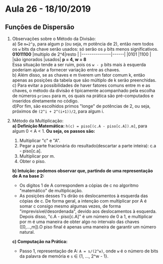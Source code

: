 # Aula 26 - 18/10/2019

## Funções de Dispersão

1. Observações sobre o Método da Divisão:<br>
    a) Se `m=2^p`, para algum p (ou seja, m potência de 2), então nem todos os `w` bits da chave serão usados: só serão os `p` bits menos significativos.<br>
    **01011100**
    |multiplo de 2^4|resto |
    |---------------|------|
    |0101           |1100  |
    |são ignorados  |usados|
    **p = 4, w = 8**
    <br>Essa situação tende a ser ruim, pois os `w - p` bits mais à esquerda poderiam ajudar a fornecer variação entre as chaves.<br>
    b) Além disso, se as chaves e m tiverem um fator comum k, então apenas as posições da tabela que são múltiplo de k serão preenchidas.<br>
    c) Para evitar a possibilidades de haver fatores comuns entre m e as chaves, o método da divisão é tipicamente acompanhado pela escolha de números `primos` para m, os quais na prática são pré-computados e inseridos diretamente no código.<br>
    d)Por fim, são escolhidos primos "longe" de potências de 2, ou seja, próximos de `(2^i + 2^(i+1))/2`, para algum i.
    <br>

2. Método da Multiplicação:<br>
    **a) Definição Matemática:**
    `h(c) = piso[(c.A - piso[c.A]).m]`,
    para algum 0 < A < 1.
    **Ou seja, os passos são:**
    1. Multiplicar "c" e "A".
    2. Pegar a parte fracionária do resultado(descartar a parte inteira): c.a - piso[c.a].
    3. Multiplicar por m.
    4. Obter o piso.
    
    **b) Intuição: podemos observar que, partindo de uma representação de A na base 2:**
    * Os dígitos 1 de A correspondem a cópias de c no algoritmo "matemático" de multiplicação.
    * As posições desses 1's dirão os deslocamentos à esquerda das cópias de c.
    De forma geral, a intenção com multiplicar por A é somar c consigo mesmo algumas vezes, de forma "imprevisível/desordenada", devido aos deslocamentos à esquerda.
    Depois disso, "c.A - piso[c.A]" é um número de 0 a 1, e multiplicar por m é uma maneira de obter algo no intervalo das chaves ([0,...,m]).O piso final é apenas uma maneira de garantir um número natural.
    
    **c) Computação na Prática:** 
    * Passo 1, representação de A:
        `A = s/(2^w)`, onde `w` é o número de bits da palavra de memória e `s` ∈ {1, ..., 2^w - 1}.
